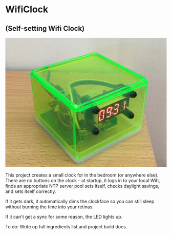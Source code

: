 # WifiClock
## (Self-setting Wifi Clock)


![Self-setting NTP clock with auto-dim function](https://raw.githubusercontent.com/jackmachiela/WifiClock/master/Self-setting%20Wifi%20Clock.jpg)

This project creates a small clock for in the bedroom (or anywhere else). There are no buttons on the clock - at startup, it logs in to your local Wifi, finds an appropriate NTP server pool sets itself, checks daylight savings, and sets itself correctly.

If it gets dark, it automatically dims the clockface so you can still sleep without burning the time into your retinas.

If it can't get a sync for some reason, the LED lights up.


To do:
Write up full ingredients list and project build docs.
 

